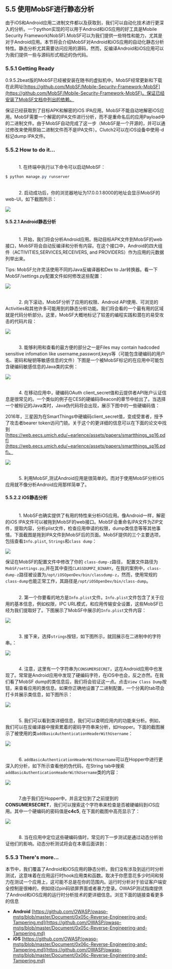 ## 5.5 使用MobSF进行静态分析

由于iOS和Android应用二进制文件都以及获取到，我们可以自动化技术进行更深入的分析。一个python实现的可以用于Android和iOS应用的好工具是Mobile Security Framework)NobSF).MobSF可以为我们提供一些特性和能力，尤其是对于Android应用。本节将会介绍MobSF对Android和iOS应用的自动化静态分析特性。静态分析尤其需要访问应用的源码，然而，反编译Android和iOS应用可以为我们提供一些与源码形式相近的伪代码。

### 5.5.1 Getting Ready

0.9.5.2beat版的MobSF已经被安装在随书的虚拟机中。MobSF经常更新和下载在此网址[https://github.com/MobSF/Mobile-Security-Framework-MobSF](https://github.com/MobSF/Mobile-Security-Framework-MobSF)。保证已经安装了MobSF文档中列出的依赖。

保证已经获取到了目标APK和解密的iOS IPA应用。MobSF不能自动地解密iOS应用。MobSF需要一个解密的IPA文件进行分析，而不是重命名后的应用Payload中的二进制文件。由于MobSF自动完成了这一步（MobSF是一个开源的，并可以通过修改来使用原始二进制文件而不是IPA文件）。Clutch2可以在iOS设备中使用-d标记dump IPA文件。

### 5.5.2 How to do it...

<br>&emsp;&emsp;&emsp;1. 在终端中执行以下命令可以启动MobSF：

```java
$ python manage.py runserver
```

<br>&emsp;&emsp;&emsp;2. 启动成功后，你的浏览器地址为17.0.0.1:8000的地址会显示MobSF的web-UI，如下截图所示：

![](../img/5-5/5-5-2-1.png)


#### 5.5.2.1 Android静态分析

<br>&emsp;&emsp;&emsp;1. 开始，我们将会分析Android应用。拖动目标APK文件到MobSF的web接口，MobSF将会自动反编译和分析有内容。在这个接口中，Android的四大组件（ACTIVITIES,SERVICES,RECEIVERS, and PROVIDERS）作为应用的元数据列举出来。

Tips: MobSF允许灵活使用不同的Java反编译器和Dex to Jar转换器。看一下MobSF/settings.py配置文件如何修改这些配置：

![](../img/5-5/5-5-2-1-1.png)

<br>&emsp;&emsp;&emsp;2. 向下滚动，MobSF分析了应用的权限、Android API使用、可浏览的Activities和其他许多可能用到的静态分析功能。我们将会看的一个最有用的区域就是代码分析部分。这里，MobSF大概地标记了较差的编程实践和潜在的易受攻击的代码片段：

![](../img/5-5/5-5-2-1-2.png)

<br>&emsp;&emsp;&emsp;3. 能够利用和查看的最方便的部分之一是Files may contain hadcoded sensitive infomation like username,password,keys等（可能包含硬编码的用户名、密码和秘钥等敏感信息的文件）下图是一个被MobSF标记的在应用中可能包含硬编码敏感信息的Java类的实例：

![](../img/5-5/5-5-2-1-3.png)

<br>&emsp;&emsp;&emsp;4. 在移动应用中，硬编码OAuth client_secret值和云提供者API账户认证信息是很常见的。一个类似的例子在CES的硬编码iBeacon的章节中给出了。当选择一个被标记的Java类时，Java伪代码将会出现，展示下图中的一些硬编码值：

2016年，三星因为在SmartThings中硬编码client_secret值，变成受害者，授予了攻击者bearer token访问门锁。关于这个的更详细的信息可以在下面的论文中找到[https://web.eecs.umich.edu/~earlence/assets/papers/smartthings_sp16.pdf](https://web.eecs.umich.edu/~earlence/assets/papers/smartthings_sp16.pdf)。

![](../img/5-5/5-5-2-1-4.png)

<br>&emsp;&emsp;&emsp;5. 利用MobSF,测试Android应用是很简单的。而对于使用MobSF分析iOS应用就不像分析Android应用那样简单了。

#### 5.5.2.2 iOS静态分析

<br>&emsp;&emsp;&emsp;1. MobSF也确实提供了有用的特性来分析iOS应用。像Android一样，解密的iOS IPA文件可以被拖到MobSF的web接口。MobSF会重命名IPA文件为ZIP文件，提取内容，分析plist文件，检查应用申请的权限，dump类信息等等其他事情。下面截图是拖到IPA文件到MobSF后的页面。MobSF提供的三个主要选项，包括查看`Info.plist`, `Strings`和`class dump`：

![](../img/5-5/5-5-2-2-1.png)

保证在MobSF的配置文件中修改了你的 `class-dump-z`路径， 配置文件路径为`MobSF/settings.py`,并在其中查找`CLASSDUMPZ_BINARY`。在我的案例中，`class-dump-z`路径被设置为`/opt/iOSOpenDev/bin/classdump-z`，然而，使用常规的`class-dump`也能正常工作，其路径是`/opt/iOSOpenDev/bin/class-dump`。

<br>&emsp;&emsp;&emsp;2. 第一个你要看的地方是`Info.plist`文件。`Info.plist`文件包含了关于应用的基本信息，例如权限，IPC URL模式，和应用传输安全设置，这些MobSF已经为我们提取好了。下图展示了MobSF中展示的`Info.plist`文件内容：

![](../img/5-5/5-5-2-2-2.png)

<br>&emsp;&emsp;&emsp;3. 接下来，选择`strings`按钮，如下图所示，就回展示在二进制中的字符串。：

![](../img/5-5/5-5-2-2-3.png)

<br>&emsp;&emsp;&emsp;4. 注意，这里有一个字符串为`CONSUMERSECRET`，这在Android应用中也发现了。常常是Android应用中发现了硬编码字符，在iOS中也会，反之亦然。在我们看了MobSF dump的类信息后，我们将会验证这一点。点击`View Class Dump`按钮，来查看应用的类信息。如果你正确地设置了二进制配置，一个分离的tab项会打卡并展示类信息，如下图所示：

![](../img/5-5/5-5-2-2-4.png)

<br>&emsp;&emsp;&emsp;5. 我们可以看到类详细信息，我们可以查明应用内的功能来分析。例如，我们可以在反编译器中搜索累着的密码字符串来分析，如Hopper。下面的截图展示了被使用的类`addBasicAuthenticationHeaderWithUsername`：

![](../img/5-5/5-5-2-2-5.png)

<br>&emsp;&emsp;&emsp;6. `addBasicAuthenticationHeaderWithUsername`可以在Hopper中进行更深入的分析，如下所示查看他的伪代码，在String tab中搜索`addBasicAuthenticationHeaderWithUsername`类的内容：

![](../img/5-5/5-5-2-2-6.png)

<br>&emsp;&emsp;&emsp;7.由于我们在Hopper中，并且定位到了之前提到的**CONSUMERSECRET**，我们可以搜索这个字符串来检查是否被硬编码到iOS应用。其中一个硬编码的密码值是**c4c5**, 在下面的截图中高亮显示了：

![](../img/5-5/5-5-2-2-7.png)

<br>&emsp;&emsp;&emsp;8. 当在应用中定位这些硬编码值时，常见的下一步测试是通过动态分析验证他们的影响。动态分析测试将会在本章后面讲到：


### 5.5.3 There's more...

本节中，我们覆盖了Android和iOS应用的静态分析。我们没有涉及到运行时分析测试，这意味着在应用运行时hook应用类和函数。取决于你愿意花多少时间和努力在测试一个应用上，这可能不总是在你的范围内。运行时分析对于验证客户端安全控制是很棒的，例如绕过pin码锁屏界面或者暴力登录。OWASP测试指南提供了Android和iOS应用的运行时分析技术的更详细信息。浏览下面的链接查看更多的信息
* **Android**
[https://github.com/OWASP/owasp-mstg/blob/master/Document/0x05c-Reverse-Engineering-and-Tampering.md](https://github.com/OWASP/owasp-mstg/blob/master/Document/0x05c-Reverse-Engineering-and-Tampering.md)
* **iOS**
[https://github.com/OWASP/owasp-mstg/blob/master/Document/0x06c-Reverse-Engineering-and-Tampering.md](https://github.com/OWASP/owasp-mstg/blob/master/Document/0x06c-Reverse-Engineering-and-Tampering.md)